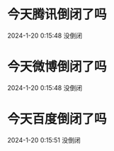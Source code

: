 # 今天腾讯倒闭了吗

2024-1-20 0:15:48 没倒闭

# 今天微博倒闭了吗

2024-1-20 0:15:48 没倒闭

# 今天百度倒闭了吗

2024-1-20 0:15:51 没倒闭

